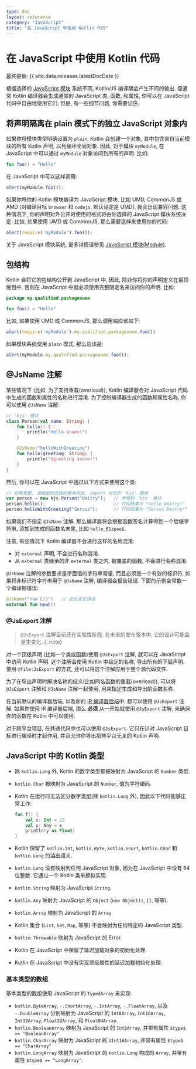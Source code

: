 ```yaml
---
type: doc
layout: reference
category: "JavaScript"
title: "在 JavaScript 中使用 Kotlin 代码"
---
```


# 在 JavaScript 中使用 Kotlin 代码

最终更新: {{ site.data.releases.latestDocDate }}

根据选择的 [JavaScript 模块](js-modules.html) 系统不同, Kotlin/JS 编译期会产生不同的输出.
但通常 Kotlin 编译器会生成通常的 JavaScript 类, 函数, 和属性, 你可以在 JavaScript 代码中自由地使用它们.
但是, 有一些细节问题, 你需要记住.

## 将声明隔离在 plain 模式下的独立 JavaScript 对象内

如果你将模块类型明确设置为 `plain`, Kotlin 会创建一个对象,
其中包含来自当前模块的所有 Kotlin 声明, 以免破坏全局对象.
因此, 对于模块 `myModule`, 在 JavaScript 中可以通过 `myModule` 对象访问到所有的声明.
比如:

```kotlin
fun foo() = "Hello"
```

在 JavaScript 中可以这样调用:

```javascript
alert(myModule.foo());
```

如果你将你的 Kotlin 模块编译为 JavaScript 模块, 比如 UMD, CommonJS 或 AMD
(对编译目标 `browser` 和 `nodejs`, 默认设定是 UMD), 就会出现兼容问题.
这种情况下, 你的声明对外公开时使用的格式将由你选择的 JavaScript 模块系统决定.
比如, 如果使用 UMD 或 CommonJS, 那么需要这样来使用你的代码:

```javascript
alert(require('myModule').foo());
```

关于 JavaScript 模块系统, 更多详情请参见 [JavaScript 模块(Module)](js-modules.html).

## 包结构

Kotlin 会将它的包结构公开到 JavaScript 中, 因此, 除非你将你的声明定义在最顶层包中,
否则在 JavaScript 中就必须使用完整限定名来访问你的声明. 比如:

```kotlin
package my.qualified.packagename

fun foo() = "Hello"
```

比如, 如果使用 UMD 或 CommonJS, 那么调用端应该如下:

```javascript
alert(require('myModule').my.qualified.packagename.foo())
```

如果模块系统使用 `plain` 模式, 那么应该是:

```javascript
alert(myModule.my.qualified.packagename.foo());
```

## @JsName 注解

某些情况下 (比如, 为了支持重载(overload)), Kotlin 编译器会对 JavaScript 代码中生成的函数和属性的名称进行混淆.
为了控制编译器生成的函数和属性名称, 你可以使用 `@JsName` 注解:

```kotlin
// 'kjs' 模块
class Person(val name: String) {
    fun hello() {
        println("Hello $name!")
    }

    @JsName("helloWithGreeting")
    fun hello(greeting: String) {
        println("$greeting $name!")
    }
}
```

然后, 你可以在 JavaScript 中通过以下方式来使用这个类:

```javascript
// 如果需要, 请根据你选择的模块系统, import 对应的 'kjs' 模块
var person = new kjs.Person("Dmitry");   // 参照到 'kjs' 模块
person.hello();                          // 打印结果为 "Hello Dmitry!"
person.helloWithGreeting("Servus");      // 打印结果为 "Servus Dmitry!"
```

如果我们不指定 `@JsName` 注解, 那么编译器将会根据函数签名计算得到一个后缀字符串,
添加到生成的函数名末尾, 比如 `hello_61zpoe$`.

注意, 有些情况下 Kotlin 编译器不会进行这样的名称混淆:
- 对 `external` 声明, 不会进行名称混淆.
- 从 `external` 类继承的非 `external` 类之内, 被覆盖的函数, 不会进行名称混淆.

`@JsName` 注解的参数要求是字面值的字符串常量, 而且必须是一个有效的标识符.
如果将非标识符字符串用于 `@JsName` 注解, 编译器会报告错误.
下面的示例会常数一个编译期错误:

```kotlin
@JsName("new C()")   // 此处发生错误
external fun newC()
```


### @JsExport 注解

> `@JsExport` 注解目前还在实验性阶段. 在未来的发布版本中, 它的设计可能会发生变化.
{:.note}

对一个顶级声明 (比如一个类或函数)使用 `@JsExport` 注解, 就可以在 JavaScript 中访问 Kotlin 声明.
这个注解会使用 Kotlin 中给定的名称, 导出所有的下层声明.
使用 `@file:JsExport` 的方式, 还可以将这个注解应用于整个源代码文件.

为了在导出声明时解决名称的歧义(比如同名函数的重载(overload)),
可以将 `@JsExport` 注解和 `@JsName` 注解一起使用, 用来指定生成和导出的函数名称.

在当前默认的编译器后端, 以及新的 [IR 编译器后端](js-ir-compiler.html)中, 都可以使用 `@JsExport` 注解.
如果你使用 IR 编译器后端, 那么 **必须** 从一开始就使用 `@JsExport` 注解, 来确保你的函数在 Kotlin 中可以使用.

对于跨平台项目, 在共通代码中也可以使用 `@JsExport`.
它只在针对 JavaScript 目标进行编译时才起作用, 并且允许你导出那些平台无关的 Kotlin 声明.

## JavaScript 中的 Kotlin 类型

* 除 `kotlin.Long` 外, Kotlin 的数字类型都被映射为 JavaScript 的 `Number` 类型.
* `kotlin.Char` 被映射为 JavaScript 的 `Number`, 值为字符编码.
* Kotlin 在运行时无法区分数字类型(除 `kotlin.Long` 外), 因此以下代码能够正常工作:

  ```kotlin
  fun f() {
      val x: Int = 23
      val y: Any = x
      println(y as Float)
  }
  ```

* Kotlin 保留了 `kotlin.Int`, `kotlin.Byte`, `kotlin.Short`, `kotlin.Char` 和 `kotlin.Long` 的溢出语义.
* `kotlin.Long` 没有映射到任何 JavaScript 对象, 因为在 JavaScript 中没有 64 位整数. 它通过一个 Kotlin 类来模拟实现.
* `kotlin.String` 映射为 JavaScript `String`.
* `kotlin.Any` 映射为 JavaScript 的 `Object` (`new Object()`, `{}`, 等等).
* `kotlin.Array` 映射为 JavaScript 的 `Array`.
* Kotlin 集合 (`List`, `Set`, `Map`, 等等) 不会映射为任何特定的 JavaScript 类型.
* `kotlin.Throwable` 映射为 JavaScript 的 Error.
* Kotlin 在 JavaScript 中保留了延迟加载对象的初始化处理.
* Kotlin 在 JavaScript 中没有实现顶级属性的延迟加载初始化处理.

### 基本类型的数组

基本类型的数组使用 JavaScript 的 `TypedArray` 来实现:

* `kotlin.ByteArray`, `-.ShortArray`, `-.IntArray`, `-.FloatArray`, 以及 `-.DoubleArray`
  分别映射为 JavaScript 的 `Int8Array`, `Int16Array`, `Int32Array`, `Float32Array`, 和 `Float64Array`.
* `kotlin.BooleanArray` 映射为 JavaScript 的 `Int8Array`, 并带有属性 `$type$ == "BooleanArray"`
* `kotlin.CharArray` 映射为 JavaScript 的 `UInt16Array`, 并带有属性 `$type$ == "CharArray"`
* `kotlin.LongArray` 映射为 JavaScript 的 `kotlin.Long` 构成的 `Array`, 并带有属性 `$type$ == "LongArray"`.
